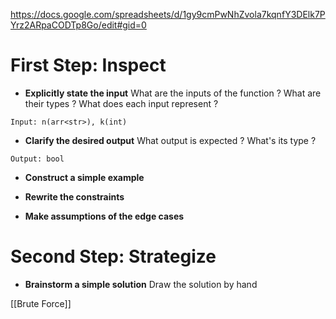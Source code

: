 
https://docs.google.com/spreadsheets/d/1gy9cmPwNhZvola7kqnfY3DElk7PYrz2ARpaCODTp8Go/edit#gid=0

# First Step: Inspect

- **Explicitly state the input**
What are the inputs of the function ?
What are their types ?
What does each input represent ?

`Input: n(arr<str>), k(int)`

- **Clarify the desired output**
What output is expected ?
What's its type ?

`Output: bool`

- **Construct a simple example**

- **Rewrite the constraints**

- **Make assumptions of the edge cases**

# Second Step: Strategize

- **Brainstorm a simple solution**
Draw the solution by hand

[[Brute Force]]